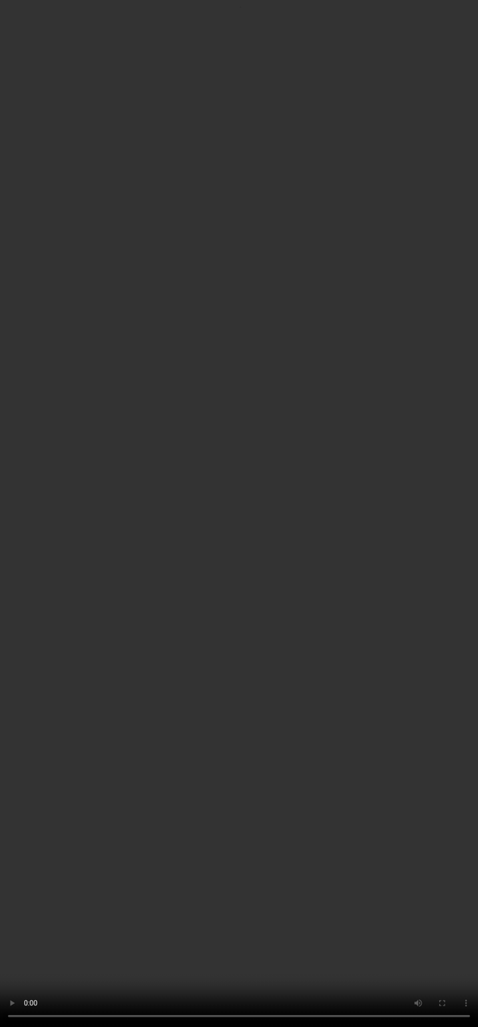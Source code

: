 # <span style="color:#364BC9">Introduction to RLHF</span>

<video src="${PRIVATE_PREFERENCE_RANKING_VIDEO_2}" frameborder="0" allowfullscreen style="position: absolute; top: 0; left: 0; width: 100%; height: 100%; border: none; object-fit: cover;" controls="" controlslist="nodownload nofullscreen" style="width: 100%" />

## <span style="color:#364BC9">What is RLHF?</span>

<div style="border: 4px solid #d0f3f7; border-radius: 10px; padding: 20px; background-color: #d0f3f7;">Reinforcement Learning with Human Feedback (RLHF) is a method used in training Large Language Models. RLHF incorporates direct human feedback into an LLM’s learning process to guide the model’s behaviour, ensuring alignment with human preferences and ethical standards</div>

## <span style="color:#364BC9">How Does RLHF Help LLMs? </span>

<div style="border: 4px solid #d0f3f7; border-radius: 10px; padding: 20px; background-color: #d0f3f7;">RLHF improves LLMs by aligning their outputs with human values, expectations and real world applicability. It reduces harmful, biased, and irrelevant responses while enhancing usefulness and readability making LLMs more productive and trustworthy.</div>

<img height="400" width="1300" src="${PRIVATE_PREFERENCE_RANKING_IMAGE_2}" />